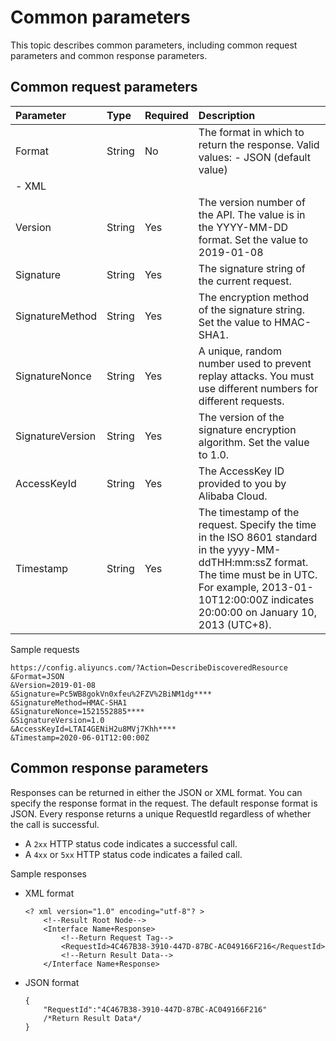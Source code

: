 # Common parameters

This topic describes common parameters, including common request parameters and common response parameters.

## Common request parameters

|Parameter|Type|Required|Description|
|:--------|:---|:-------|:----------|
|Format|String|No|The format in which to return the response. Valid values: -   JSON \(default value\)
-   XML |
|Version|String|Yes|The version number of the API. The value is in the YYYY-MM-DD format. Set the value to 2019-01-08 |
|Signature|String|Yes|The signature string of the current request.|
|SignatureMethod|String|Yes|The encryption method of the signature string. Set the value to HMAC-SHA1.|
|SignatureNonce|String|Yes|A unique, random number used to prevent replay attacks. You must use different numbers for different requests.|
|SignatureVersion|String|Yes|The version of the signature encryption algorithm. Set the value to 1.0.|
|AccessKeyId|String|Yes|The AccessKey ID provided to you by Alibaba Cloud.|
|Timestamp|String|Yes|The timestamp of the request. Specify the time in the ISO 8601 standard in the yyyy-MM-ddTHH:mm:ssZ format. The time must be in UTC. For example, 2013-01-10T12:00:00Z indicates 20:00:00 on January 10, 2013 \(UTC+8\). |

Sample requests

```
https://config.aliyuncs.com/?Action=DescribeDiscoveredResource
&Format=JSON
&Version=2019-01-08
&Signature=Pc5WB8gokVn0xfeu%2FZV%2BiNM1dg****
&SignatureMethod=HMAC-SHA1
&SignatureNonce=1521552885****
&SignatureVersion=1.0
&AccessKeyId=LTAI4GENiH2u8MVj7Khh****
&Timestamp=2020-06-01T12:00:00Z
```

## Common response parameters

Responses can be returned in either the JSON or XML format. You can specify the response format in the request. The default response format is JSON. Every response returns a unique RequestId regardless of whether the call is successful.

-   A `2xx` HTTP status code indicates a successful call.
-   A `4xx` or `5xx` HTTP status code indicates a failed call.

Sample responses

-   XML format

    ```
    <? xml version="1.0" encoding="utf-8"? > 
        <!--Result Root Node-->
        <Interface Name+Response>
            <!--Return Request Tag-->
            <RequestId>4C467B38-3910-447D-87BC-AC049166F216</RequestId>
            <!--Return Result Data-->
        </Interface Name+Response>                        
    ```

-   JSON format

    ```
    {
        "RequestId":"4C467B38-3910-447D-87BC-AC049166F216"
        /*Return Result Data*/
    }
    ```


